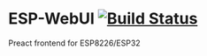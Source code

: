 # ESP-WebUI [![Build Status](https://travis-ci.org/aenniw/ESP-WebUI.svg?branch=master)](https://travis-ci.org/aenniw/ESP-WebUI)

Preact frontend for ESP8226/ESP32
